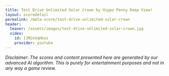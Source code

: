 ```yaml
---
title: Test Drive Unlimited Solar Crown by Hippo Penny Deep View!
layout: scoredetail
permalink: /meta-score/test-drive-unlimited-solar-crown
header:
  teaser: /assets/images/test-drive-unlimited-solar-crown.jpg
  video:
    id: IJM2nVqHkos
    provider: youtube
---
```

*Disclaimer: The scores and content presented here are generated by our advanced AI algorithm. This is purely for entertainment purposes and not in any way a game review.*
